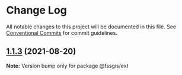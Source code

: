 # Change Log

All notable changes to this project will be documented in this file.
See [Conventional Commits](https://conventionalcommits.org) for commit guidelines.

## [1.1.3](https://gitee.com/fssgis/fssgis/compare/@fssgis/ext@1.1.2...@fssgis/ext@1.1.3) (2021-08-20)

**Note:** Version bump only for package @fssgis/ext
